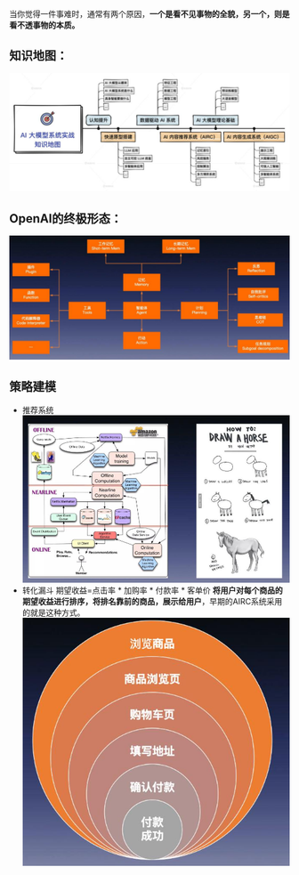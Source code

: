 当你觉得一件事难时，通常有两个原因，**一个是看不见事物的全貌，另一个，则是看不透事物的本质。**

## 知识地图：
![](attachments/20240309112155.jpg)
## OpenAI的终极形态：
![](attachments/20240309140712.jpg)
## 策略建模
- 推荐系统
![](attachments/20240309145646.jpg)
- 转化漏斗
期望收益=点击率 * 加购率 * 付款率 * 客单价
**将用户对每个商品的期望收益进行排序，将排名靠前的商品，展示给用户**，早期的AIRC系统采用的就是这种方式。
![](attachments/20240309150935.jpg)
